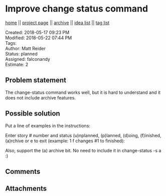 # Improve change status command

[home](../index.md) || [project page](../agilemarkdown-project.md) || [archive](archive.md) || [idea list](../ideas.md) || [tag list](../tags.md)

Created: 2018-05-17 09:23 PM  
Modified: 2018-05-22 07:44 PM  
Tags:   
Author: Matt Reider  
Status: planned  
Assigned: falconandy  
Estimate: 2  

## Problem statement

The change-status command works well, but it is hard to understand and it does not include archive features.

## Possible solution

Put a line of examples in the instructions:

Enter story # number and status (u)nplanned, (p)lanned, (d)oing, (f)inished, (a)rchive 
or e to exit (example: 1 f changes #1 to finished):


Also, support the (a) archive bit. No need to include it in change-status -s a :)


## Comments

## Attachments
